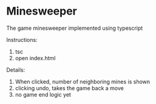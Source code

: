 # Minesweeper
The game minesweeper implemented using typescript

Instructions:
1. tsc
2. open index.html

Details:
1. When clicked, number of neighboring mines is shown
2. clicking undo, takes the game back a move
3. no game end logic yet
